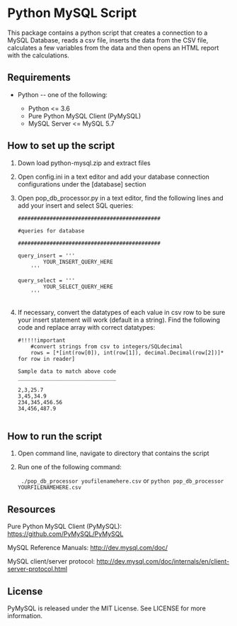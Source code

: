 Python MySQL Script
=======

This package contains a python script that creates a connection to a MySQL Database, reads a csv file, 
inserts the data from the CSV file, calculates a few variables from the data and then opens an HTML 
report with the calculations. 


Requirements
-------------

* Python -- one of the following:

  - Python <= 3.6
  - Pure Python MySQL Client (PyMySQL)
  - MySQL Server <= MySQL 5.7



How to set up the script
-------------
 1. Down load python-mysql.zip and extract files
 
 2. Open config.ini in a text editor and add your database connection configurations under the [database] section
 
 3. Open pop_db_processor.py in a text editor, find the following lines and add your insert and select SQL queries:
 
    ```
    #############################################
    
    #queries for database

    #############################################

    query_insert = '''
            YOUR_INSERT_QUERY_HERE
        '''

    query_select = '''
            YOUR_SELECT_QUERY_HERE
        '''


4. If necessary, convert the datatypes of each value in csv row to be sure your insert statement will work (default in a string). Find the following
code and replace array with correct datatypes:

    ```
    #!!!!!important
        #convert strings from csv to integers/SQLdecimal
        rows = [*[int(row[0]), int(row[1]), decimal.Decimal(row[2])]* for row in reader]
        
    Sample data to match above code
    _______________________________
    
    2,3,25.7
    3,45,34.9
    234,345,456.56
    34,456,487.9


How to run the script
------------- 
 1. Open command line, navigate to directory that contains the script
 2. Run one of the following command:

    `` ./pop_db_processor youfilenamehere.csv`` or ``python pop_db_processor YOURFILENAMEHERE.csv ``

Resources
---------

Pure Python MySQL Client (PyMySQL): https://github.com/PyMySQL/PyMySQL

MySQL Reference Manuals: http://dev.mysql.com/doc/

MySQL client/server protocol:
http://dev.mysql.com/doc/internals/en/client-server-protocol.html


License
-------

PyMySQL is released under the MIT License. See LICENSE for more information.
